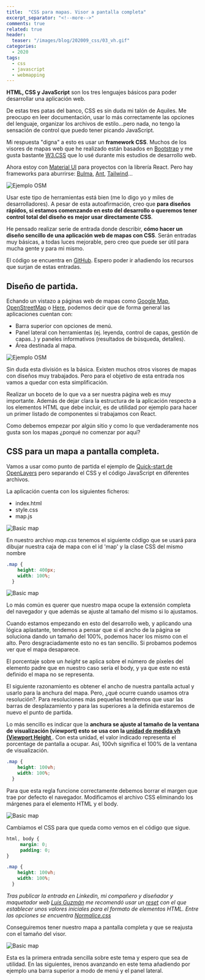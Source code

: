 ```yaml
---
title:  "CSS para mapas. Visor a pantalla completa"
excerpt_separator: "<!--more-->"
comments: true
related: true
header:
  teaser: "/images/blog/202009_css/03_vh.gif" 
categories: 
  - 2020
tags:
  - css
  - javascript
  - webmapping
---
```



**HTML, CSS y JavaScript** son los tres lenguajes básicos para poder desarrollar una aplicación web.

De estas tres patas del banco, CSS es sin duda mi talón de Aquiles. Me preocupo en leer documentación, usar lo más correctamente las opciones del lenguaje, organizar los archivos de estilo...pero nada, no tengo la sensación de control que puedo tener picando JavaScript.

Mi respuesta "digna" a esto es usar un **framework CSS**. Muchos de los visores de mapas web que he realizado están basados en  [Bootstrap](https:/getbootstrap.com/) y me gusta bastante [W3.CSS](https:/www.w3schools.com/w3css/defaulT.asp) que lo usé durante mis estudios de desarrollo web.

Ahora estoy con [Material UI](https:/material-ui.com/) para proyectos con la librería React. Pero hay frameworks para aburrirse: [Bulma](https:/bulma.io/), [Ant](https:/ant.design/), [Tailwind](https:/tailwindcss.com/)...

![Ejemplo OSM](/images/blog/202009_css/01_material_UI.png)


Usar este tipo de herramientas está bien (me lo digo yo y miles de desarrolladores). A pesar de esta autoafirmación, creo que **para diseños rápidos, si estamos comenzando en esto del desarrollo o queremos tener control total del diseño es mejor usar directamente CSS**. 

He pensado realizar serie de entrada donde describir, **cómo hacer un diseño sencillo de una aplicación web de mapas con CSS**. Serán entradas muy básicas, a todas luces mejorable, pero creo que puede ser útil para mucha gente y para mi mismo.

El código se encuentra en [GitHub](https:/github.com/sigdeletras/css-map).  Espero poder ir añadiendo los recursos que surjan de estas entradas.

## Diseño de partida.

Echando un vistazo a páginas web de mapas como [Google Map](https:/www.google.es/maps/preview), [OpenStreetMap](https:/www.openstreetmap.org/search?query=roma#map=10/41.8992/12.5450&layers=C) o [Here](https:/wego.here.com/?x=ep&map=40.4172,-3.684,10,normal), podemos decir que de forma general las aplicaciones cuentan con:
- Barra superior con opciones de menú.
- Panel lateral con herramientas (ej. leyenda, control de capas, gestión de capas..) y paneles informativos (resultados de búsqueda, detalles).
- Área destinada al mapa.

![Ejemplo OSM](/images/blog/202009_css/01_osm.png)

Sin duda esta división es la básica. Existen muchos otros visores de mapas con diseños muy trabajados. Pero para el objetivo de esta entrada nos vamos a quedar con esta simplificación. 

Realizar un boceto de lo que va a ser nuestra página web es muy importante. Además de dejar clara la estructura de la aplicación respecto a los elementos HTML que debe incluir, es de utilidad por ejemplo para hacer un primer listado de componentes si trabajamos con React.

Como debemos empezar por algún sitio y como lo que verdaderamente nos gusta son los mapas ¿porqué no comenzar por aquí?

## CSS para un mapa a pantalla completa.

Vamos a usar como punto de partida el ejemplo de [Quick-start de OpenLayers](https:/openlayers.org/en/latest/doc/quickstart.html) pero separando el CSS y el código JavaScript en diferentes archivos.

La aplicación cuenta con los siguientes ficheros:
- index.html
- style.css
- map.js

![Basic map](/images/blog/202009_css/01_index.png)


En nuestro archivo *map.css* tenemos el siguiente código que se usará para dibujar nuestra caja de mapa con el id 'map' y la clase CSS del mismo nombre

```css
.map {
    height: 400px;
    width: 100%;
  }
```

![Basic map](/images/blog/202009_css/02_basic_map.png)

Lo más común es querer que nuestro mapa ocupe la extensión completa del navegador y que además se ajuste al tamaño del mismo si lo ajustamos.

Cuando estamos empezando en esto del desarrollo web, y aplicando una lógica aplastante, tendemos a pensar que si el ancho de la página se soluciona dando un tamaño del 100%, podemos hacer los mismo con el alto. Pero desgraciadamente esto no es tan sencillo. Si probamos podemos ver que el mapa desaparece.

El porcentaje sobre un *height* se aplica sobre el número de píxeles del elemento padre que en nuestro caso sería el body, y ya que este no está definido el mapa no se representa. 

El siguiente razonamiento es obtener el ancho de nuestra pantalla actual y usarlo para la anchura del mapa. Pero,  ¿qué ocurre cuando usamos otra resolución?. Para resoluciones más pequeñas tendremos que usar las barras de desplazamiento y para las superiores a la definida estaremos de nuevo el punto de partida.

Lo más sencillo es indicar que la **anchura se ajuste al tamaño de la ventana de visualización (viewport)  esto se usa con la [unidad de medida vh (Viewport Height ](https://www.sitepoint.com/css-viewport-units-quick-start/)**. Con esta unidad, el valor indicado representa el porcentage de pantalla a ocupar. Así, 100vh significa el 100% de la ventana de visualización.

```css
.map {
    height: 100vh;
    width: 100%;
  }
```

Para que esta regla funcione correctamente debemos borrar el margen que trae por defecto el navegador. Modificamos el archivo CSS eliminando los márgenes para el elemento HTML y el body.


![Basic map](/images/blog/202009_css/02_margenes.png)

Cambiamos el CSS para que queda como vemos en el código que sigue. 


```css
html, body {
     margin: 0; 
     padding: 0; 
}

.map {
    height: 100vh;
    width: 100%;
  }
```

*Tras publicar la entrada en Linkedin, mi compañero y diseñador y maquetador web [Luis Guzmán](https://www.linkedin.com/in/luis-guzm%C3%A1n-rubio-a426435b/) me recomendó usar un [reset](https://es.wikipedia.org/wiki/Reset_CSS) con el que establecer unos valores iniciales para el formato de elementos HTML. Entre las opciones se encuentra [Normalice.css](https://necolas.github.io/normalize.css/)*

Conseguiremos tener nuestro mapa a pantalla completa y que se reajusta con el tamaño del visor.

![Basic map](/images/blog/202009_css/03_vh.gif)

Esta es la primera entrada sencilla sobre este tema y espero que sea de utilidad. En las siguientes, irenos avanzando en este tema añadiendo por ejemplo una barra superior a modo de menú y el panel lateral.



